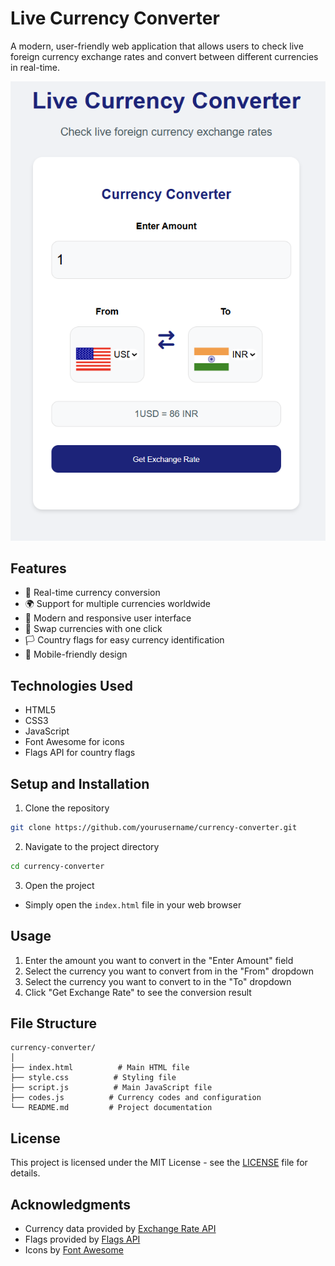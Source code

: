 # Live Currency Converter

A modern, user-friendly web application that allows users to check live foreign currency exchange rates and convert between different currencies in real-time.



![Currency Converter](./image.png)

## Features

- 💱 Real-time currency conversion
- 🌍 Support for multiple currencies worldwide
- 🎨 Modern and responsive user interface
- 🔄 Swap currencies with one click
- 🏳️ Country flags for easy currency identification
- 📱 Mobile-friendly design

## Technologies Used

- HTML5
- CSS3
- JavaScript
- Font Awesome for icons
- Flags API for country flags


## Setup and Installation

1. Clone the repository
```bash
git clone https://github.com/yourusername/currency-converter.git
```

2. Navigate to the project directory
```bash
cd currency-converter
```

3. Open the project
- Simply open the `index.html` file in your web browser


## Usage

1. Enter the amount you want to convert in the "Enter Amount" field
2. Select the currency you want to convert from in the "From" dropdown
3. Select the currency you want to convert to in the "To" dropdown
4. Click "Get Exchange Rate" to see the conversion result

## File Structure

```
currency-converter/
│
├── index.html          # Main HTML file
├── style.css          # Styling file
├── script.js          # Main JavaScript file
├── codes.js          # Currency codes and configuration
└── README.md         # Project documentation
```

## License

This project is licensed under the MIT License - see the [LICENSE](LICENSE) file for details.

## Acknowledgments

- Currency data provided by [Exchange Rate API](https://www.exchangerate-api.com/)
- Flags provided by [Flags API](https://flagsapi.com/)
- Icons by [Font Awesome](https://fontawesome.com/) 
